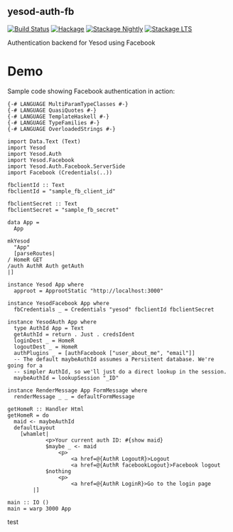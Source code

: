 yesod-auth-fb
---------------

[![Build Status](https://dev.azure.com/psibi2000/Haskell%20Projects/_apis/build/status/psibi.yesod-auth-fb?branchName=master)](https://dev.azure.com/psibi2000/Haskell%20Projects/_build/latest?definitionId=18&branchName=master)
[![Hackage](https://img.shields.io/hackage/v/yesod-auth-fb.svg)](https://hackage.haskell.org/package/yesod-auth-fb)
[![Stackage
Nightly](http://stackage.org/package/yesod-auth-fb/badge/nightly)](http://stackage.org/nightly/package/yesod-auth-fb)
[![Stackage
LTS](http://stackage.org/package/yesod-auth-fb/badge/lts)](http://stackage.org/lts/package/yesod-auth-fb)

Authentication backend for Yesod using Facebook

# Demo

Sample code showing Facebook authentication in action:

```
{-# LANGUAGE MultiParamTypeClasses #-}
{-# LANGUAGE QuasiQuotes #-}
{-# LANGUAGE TemplateHaskell #-}
{-# LANGUAGE TypeFamilies #-}
{-# LANGUAGE OverloadedStrings #-}

import Data.Text (Text)
import Yesod
import Yesod.Auth
import Yesod.Facebook
import Yesod.Auth.Facebook.ServerSide
import Facebook (Credentials(..))

fbclientId :: Text
fbclientId = "sample_fb_client_id"

fbclientSecret :: Text
fbclientSecret = "sample_fb_secret"

data App =
  App

mkYesod
  "App"
  [parseRoutes|
/ HomeR GET
/auth AuthR Auth getAuth
|]

instance Yesod App where
  approot = ApprootStatic "http://localhost:3000"

instance YesodFacebook App where
  fbCredentials _ = Credentials "yesod" fbclientId fbclientSecret

instance YesodAuth App where
  type AuthId App = Text
  getAuthId = return . Just . credsIdent
  loginDest _ = HomeR
  logoutDest _ = HomeR
  authPlugins _ = [authFacebook ["user_about_me", "email"]]
  -- The default maybeAuthId assumes a Persistent database. We're going for a
  -- simpler AuthId, so we'll just do a direct lookup in the session.
  maybeAuthId = lookupSession "_ID"

instance RenderMessage App FormMessage where
  renderMessage _ _ = defaultFormMessage

getHomeR :: Handler Html
getHomeR = do
  maid <- maybeAuthId
  defaultLayout
    [whamlet|
            <p>Your current auth ID: #{show maid}
            $maybe _ <- maid
                <p>
                    <a href=@{AuthR LogoutR}>Logout
                    <a href=@{AuthR facebookLogout}>Facebook logout
            $nothing
                <p>
                    <a href=@{AuthR LoginR}>Go to the login page
        |]

main :: IO ()
main = warp 3000 App
```

test
